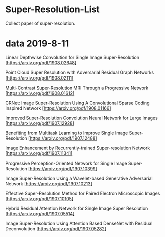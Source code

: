 # Super-Resolution-List
Collect paper of super-resolution.
# data 2019-8-11
Linear Depthwise Convolution for Single Image Super-Resolution [https://arxiv.org/pdf/1908.02648] <br>

Point Cloud Super Resolution with Adversarial Residual Graph Networks [https://arxiv.org/pdf/1908.02111] <br>

Multi-Contrast Super-Resolution MRI Through a Progressive Network [https://arxiv.org/pdf/1908.01612] <br>

CRNet: Image Super-Resolution Using A Convolutional Sparse Coding Inspired Network [https://arxiv.org/pdf/1908.01166] <br>

Improved Super-Resolution Convolution Neural Network for Large Images [https://arxiv.org/pdf/1907.12928] <br>

Benefiting from Multitask Learning to Improve Single Image Super-Resolution [https://arxiv.org/pdf/1907.12488] <br>

Image Enhancement by Recurrently-trained Super-resolution Network [https://arxiv.org/pdf/1907.11341] <br>

Progressive Perception-Oriented Network for Single Image Super-Resolution [https://arxiv.org/pdf/1907.10399] <br>

Image Super-Resolution Using a Wavelet-based Generative Adversarial Network [https://arxiv.org/pdf/1907.10213] <br>

Effective Super-Resolution Method for Paired Electron Microscopic Images [https://arxiv.org/pdf/1907.10105] <br>

Hybrid Residual Attention Network for Single Image Super Resolution [https://arxiv.org/pdf/1907.05514] <br>

Image Super-Resolution Using Attention Based DenseNet with Residual Deconvolution [https://arxiv.org/pdf/1907.05282] <br>

